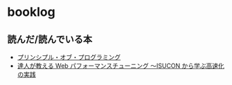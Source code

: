 # booklog

## 読んだ/読んでいる本

- [プリンシプル・オブ・プログラミング](https://github.com/kmtym1998/booklog/tree/main/principle-of-programming)
- [達人が教える Web パフォーマンスチューニング 〜ISUCON から学ぶ高速化の実践](https://github.com/kmtym1998/booklog/tree/main/isucon)
